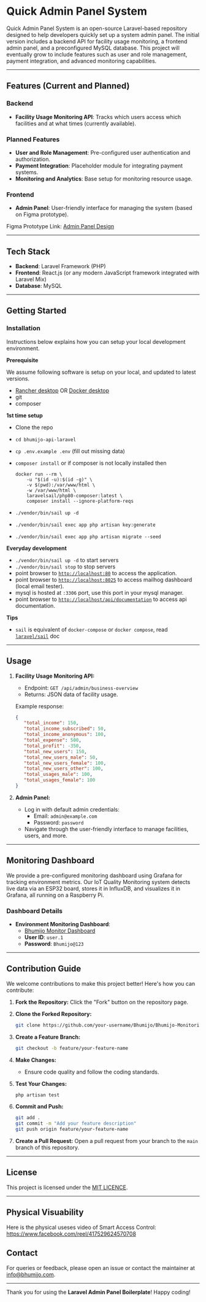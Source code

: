 # Quick Admin Panel System

Quick Admin Panel System is an open-source Laravel-based repository designed to help developers quickly set up a system admin panel. The initial version includes a backend API for facility usage monitoring, a frontend admin panel, and a preconfigured MySQL database. This project will eventually grow to include features such as user and role management, payment integration, and advanced monitoring capabilities.

---

## Features (Current and Planned)

### Backend
- **Facility Usage Monitoring API**: Tracks which users access which facilities and at what times (currently available).

### Planned Features
- **User and Role Management**: Pre-configured user authentication and authorization.
- **Payment Integration**: Placeholder module for integrating payment systems.
- **Monitoring and Analytics**: Base setup for monitoring resource usage.

### Frontend
- **Admin Panel**: User-friendly interface for managing the system (based on Figma prototype).

Figma Prototype Link: [Admin Panel Design](https://www.figma.com/proto/oKkZWuwpO3lCZvqFseihiT/Dashboard?node-id=0-1&t=gYc4crbnVVHiK8Qf-1)

---



## Tech Stack
- **Backend**: Laravel Framework (PHP)
- **Frontend**: React.js (or any modern JavaScript framework integrated with Laravel Mix)
- **Database**: MySQL

---

## Getting Started

### Installation

Instructions below explains how you can setup your local development environment.

**Prerequisite**

We assume following software is setup on your local, and updated to latest versions.

- [Rancher desktop](https://rancherdesktop.io/)
OR
[Docker desktop](https://www.docker.com/products/docker-desktop/)
- git
- composer


**1st time setup**

- Clone the repo
- `cd bhumijo-api-laravel`
- `cp .env.example .env` (fill out missing data)
- `composer install` or if composer is not locally installed then

    ```
    docker run --rm \
        -u "$(id -u):$(id -g)" \
        -v $(pwd):/var/www/html \
        -w /var/www/html \
        laravelsail/php80-composer:latest \
        composer install --ignore-platform-reqs
    ```
- `./vendor/bin/sail up -d`
- `./vendor/bin/sail exec app php artisan key:generate`
- `./vendor/bin/sail exec app php artisan migrate --seed`

**Everyday development**

- `./vendor/bin/sail up -d` to start servers
- `./vendor/bin/sail stop` to stop servers
- point browser to [`http://localhost:80`](http://localhost:80) to access the application.
- point browser to [`http://localhost:8025`](http://localhost:8025) to access mailhog dashboard (local email tester).
- mysql is hosted at `:3306` port, use this port in your mysql manager.
- point browser to [`http://localhost/api/documentation`](http://localhost/api/documentation) to access api documentation.

**Tips**

- `sail` is equivalent of `docker-compose` or `docker compose`, read [`laravel/sail`](https://laravel.com/docs/8.x/sail) doc

---

## Usage

1. **Facility Usage Monitoring API:**
   - Endpoint: `GET /api/admin/business-overview`
   - Returns: JSON data of facility usage.

   Example response:
   ```json
   {
      "total_income": 150,
      "total_income_subscribed": 50,
      "total_income_anonymous": 100,
      "total_expense": 500,
      "total_profit": -350,
      "total_new_users": 150,
      "total_new_users_male": 50,
      "total_new_users_female": 100,
      "total_new_users_other": 100,
      "total_usages_male": 100,
      "total_usages_female": 100
   }
   ```

2. **Admin Panel:**
   - Log in with default admin credentials:
     - Email: `admin@example.com`
     - Password: `password`
   - Navigate through the user-friendly interface to manage facilities, users, and more.

---


## Monitoring Dashboard

We provide a pre-configured monitoring dashboard using Grafana for tracking environment metrics. Our IoT Quality Monitoring system detects live data via an ESP32 board, stores it in InfluxDB, and visualizes it in Grafana, all running on a Raspberry Pi.

### Dashboard Details
- **Environment Monitoring Dashboard**:
  - [Bhumijo Monitor Dashboard](https://dashboardoffice.bhumijomonitor.online/d/fe2po8f3koem8e/bhumijo-monitor-dashboard?orgId=1&from=now-6h&to=now&timezone=browser&refresh=5s)
  - **User ID**: `user.1`
  - **Password**: `Bhumijo@123`

---

## Contribution Guide

We welcome contributions to make this project better! Here's how you can contribute:

1. **Fork the Repository:**
   Click the "Fork" button on the repository page.

2. **Clone the Forked Repository:**
   ```bash
   git clone https://github.com/your-username/Bhumijo/Bhumijo-Monitoring-Prototype.git
   ```

3. **Create a Feature Branch:**
   ```bash
   git checkout -b feature/your-feature-name
   ```

4. **Make Changes:**
   - Ensure code quality and follow the coding standards.

5. **Test Your Changes:**
   ```bash
   php artisan test
   ```

6. **Commit and Push:**
   ```bash
   git add .
   git commit -m "Add your feature description"
   git push origin feature/your-feature-name
   ```

7. **Create a Pull Request:**
   Open a pull request from your branch to the `main` branch of this repository.

---

## License

This project is licensed under the [MIT LICENCE](http://opensource.org/licenses/MIT).

---
## Physical Visuability
Here is the physical useses video of Smart Access Control: https://www.facebook.com/reel/417529624570708
## Contact

For queries or feedback, please open an issue or contact the maintainer at info@bhumijo.com.

---

Thank you for using the **Laravel Admin Panel Boilerplate**! Happy coding!